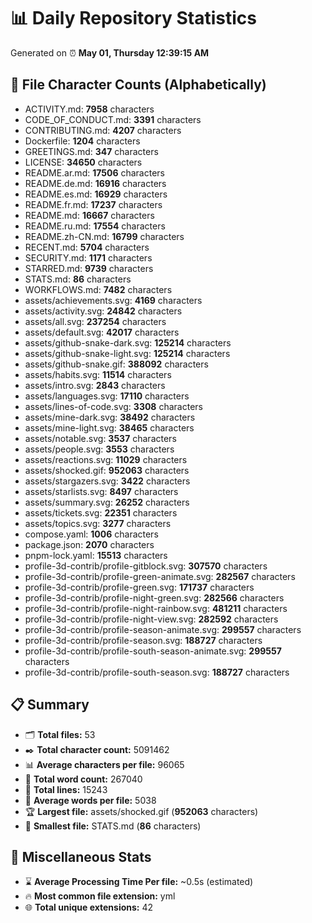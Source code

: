# 📊 Daily Repository Statistics
Generated on ⏰ **May 01, Thursday 12:39:15 AM**

## 📂 File Character Counts (Alphabetically)
- ACTIVITY.md: **7958** characters
- CODE_OF_CONDUCT.md: **3391** characters
- CONTRIBUTING.md: **4207** characters
- Dockerfile: **1204** characters
- GREETINGS.md: **347** characters
- LICENSE: **34650** characters
- README.ar.md: **17506** characters
- README.de.md: **16916** characters
- README.es.md: **16929** characters
- README.fr.md: **17237** characters
- README.md: **16667** characters
- README.ru.md: **17554** characters
- README.zh-CN.md: **16799** characters
- RECENT.md: **5704** characters
- SECURITY.md: **1171** characters
- STARRED.md: **9739** characters
- STATS.md: **86** characters
- WORKFLOWS.md: **7482** characters
- assets/achievements.svg: **4169** characters
- assets/activity.svg: **24842** characters
- assets/all.svg: **237254** characters
- assets/default.svg: **42017** characters
- assets/github-snake-dark.svg: **125214** characters
- assets/github-snake-light.svg: **125214** characters
- assets/github-snake.gif: **388092** characters
- assets/habits.svg: **11514** characters
- assets/intro.svg: **2843** characters
- assets/languages.svg: **17110** characters
- assets/lines-of-code.svg: **3308** characters
- assets/mine-dark.svg: **38492** characters
- assets/mine-light.svg: **38465** characters
- assets/notable.svg: **3537** characters
- assets/people.svg: **3553** characters
- assets/reactions.svg: **11029** characters
- assets/shocked.gif: **952063** characters
- assets/stargazers.svg: **3422** characters
- assets/starlists.svg: **8497** characters
- assets/summary.svg: **26252** characters
- assets/tickets.svg: **22351** characters
- assets/topics.svg: **3277** characters
- compose.yaml: **1006** characters
- package.json: **2070** characters
- pnpm-lock.yaml: **15513** characters
- profile-3d-contrib/profile-gitblock.svg: **307570** characters
- profile-3d-contrib/profile-green-animate.svg: **282567** characters
- profile-3d-contrib/profile-green.svg: **171737** characters
- profile-3d-contrib/profile-night-green.svg: **282566** characters
- profile-3d-contrib/profile-night-rainbow.svg: **481211** characters
- profile-3d-contrib/profile-night-view.svg: **282592** characters
- profile-3d-contrib/profile-season-animate.svg: **299557** characters
- profile-3d-contrib/profile-season.svg: **188727** characters
- profile-3d-contrib/profile-south-season-animate.svg: **299557** characters
- profile-3d-contrib/profile-south-season.svg: **188727** characters

## 📋 Summary
- 🗂️ **Total files:** 53
- ✒️ **Total character count:** 5091462
- 📊 **Average characters per file:** 96065
- 📝 **Total word count:** 267040
- 🧾 **Total lines:** 15243
- 📐 **Average words per file:** 5038
- 🏆 **Largest file:** assets/shocked.gif (**952063** characters)
- 🥉 **Smallest file:** STATS.md (**86** characters)

## 🌟 Miscellaneous Stats
- ⌛ **Average Processing Time Per file:** ~0.5s (estimated)
- 🔥 **Most common file extension:** yml
- 🌐 **Total unique extensions:** 42
